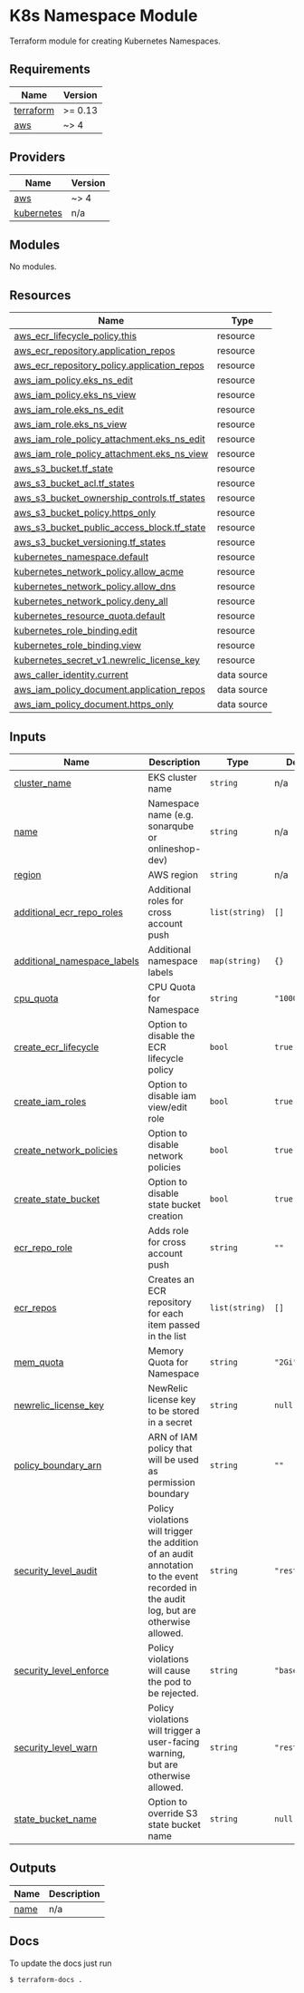 # K8s Namespace Module

Terraform module for creating Kubernetes Namespaces.

<!-- BEGIN_TF_DOCS -->
## Requirements

| Name | Version |
|------|---------|
| <a name="requirement_terraform"></a> [terraform](#requirement\_terraform) | >= 0.13 |
| <a name="requirement_aws"></a> [aws](#requirement\_aws) | ~> 4 |

## Providers

| Name | Version |
|------|---------|
| <a name="provider_aws"></a> [aws](#provider\_aws) | ~> 4 |
| <a name="provider_kubernetes"></a> [kubernetes](#provider\_kubernetes) | n/a |

## Modules

No modules.

## Resources

| Name | Type |
|------|------|
| [aws_ecr_lifecycle_policy.this](https://registry.terraform.io/providers/hashicorp/aws/latest/docs/resources/ecr_lifecycle_policy) | resource |
| [aws_ecr_repository.application_repos](https://registry.terraform.io/providers/hashicorp/aws/latest/docs/resources/ecr_repository) | resource |
| [aws_ecr_repository_policy.application_repos](https://registry.terraform.io/providers/hashicorp/aws/latest/docs/resources/ecr_repository_policy) | resource |
| [aws_iam_policy.eks_ns_edit](https://registry.terraform.io/providers/hashicorp/aws/latest/docs/resources/iam_policy) | resource |
| [aws_iam_policy.eks_ns_view](https://registry.terraform.io/providers/hashicorp/aws/latest/docs/resources/iam_policy) | resource |
| [aws_iam_role.eks_ns_edit](https://registry.terraform.io/providers/hashicorp/aws/latest/docs/resources/iam_role) | resource |
| [aws_iam_role.eks_ns_view](https://registry.terraform.io/providers/hashicorp/aws/latest/docs/resources/iam_role) | resource |
| [aws_iam_role_policy_attachment.eks_ns_edit](https://registry.terraform.io/providers/hashicorp/aws/latest/docs/resources/iam_role_policy_attachment) | resource |
| [aws_iam_role_policy_attachment.eks_ns_view](https://registry.terraform.io/providers/hashicorp/aws/latest/docs/resources/iam_role_policy_attachment) | resource |
| [aws_s3_bucket.tf_state](https://registry.terraform.io/providers/hashicorp/aws/latest/docs/resources/s3_bucket) | resource |
| [aws_s3_bucket_acl.tf_states](https://registry.terraform.io/providers/hashicorp/aws/latest/docs/resources/s3_bucket_acl) | resource |
| [aws_s3_bucket_ownership_controls.tf_states](https://registry.terraform.io/providers/hashicorp/aws/latest/docs/resources/s3_bucket_ownership_controls) | resource |
| [aws_s3_bucket_policy.https_only](https://registry.terraform.io/providers/hashicorp/aws/latest/docs/resources/s3_bucket_policy) | resource |
| [aws_s3_bucket_public_access_block.tf_state](https://registry.terraform.io/providers/hashicorp/aws/latest/docs/resources/s3_bucket_public_access_block) | resource |
| [aws_s3_bucket_versioning.tf_states](https://registry.terraform.io/providers/hashicorp/aws/latest/docs/resources/s3_bucket_versioning) | resource |
| [kubernetes_namespace.default](https://registry.terraform.io/providers/hashicorp/kubernetes/latest/docs/resources/namespace) | resource |
| [kubernetes_network_policy.allow_acme](https://registry.terraform.io/providers/hashicorp/kubernetes/latest/docs/resources/network_policy) | resource |
| [kubernetes_network_policy.allow_dns](https://registry.terraform.io/providers/hashicorp/kubernetes/latest/docs/resources/network_policy) | resource |
| [kubernetes_network_policy.deny_all](https://registry.terraform.io/providers/hashicorp/kubernetes/latest/docs/resources/network_policy) | resource |
| [kubernetes_resource_quota.default](https://registry.terraform.io/providers/hashicorp/kubernetes/latest/docs/resources/resource_quota) | resource |
| [kubernetes_role_binding.edit](https://registry.terraform.io/providers/hashicorp/kubernetes/latest/docs/resources/role_binding) | resource |
| [kubernetes_role_binding.view](https://registry.terraform.io/providers/hashicorp/kubernetes/latest/docs/resources/role_binding) | resource |
| [kubernetes_secret_v1.newrelic_license_key](https://registry.terraform.io/providers/hashicorp/kubernetes/latest/docs/resources/secret_v1) | resource |
| [aws_caller_identity.current](https://registry.terraform.io/providers/hashicorp/aws/latest/docs/data-sources/caller_identity) | data source |
| [aws_iam_policy_document.application_repos](https://registry.terraform.io/providers/hashicorp/aws/latest/docs/data-sources/iam_policy_document) | data source |
| [aws_iam_policy_document.https_only](https://registry.terraform.io/providers/hashicorp/aws/latest/docs/data-sources/iam_policy_document) | data source |

## Inputs

| Name | Description | Type | Default | Required |
|------|-------------|------|---------|:--------:|
| <a name="input_cluster_name"></a> [cluster\_name](#input\_cluster\_name) | EKS cluster name | `string` | n/a | yes |
| <a name="input_name"></a> [name](#input\_name) | Namespace name (e.g. sonarqube or onlineshop-dev) | `string` | n/a | yes |
| <a name="input_region"></a> [region](#input\_region) | AWS region | `string` | n/a | yes |
| <a name="input_additional_ecr_repo_roles"></a> [additional\_ecr\_repo\_roles](#input\_additional\_ecr\_repo\_roles) | Additional roles for cross account push | `list(string)` | `[]` | no |
| <a name="input_additional_namespace_labels"></a> [additional\_namespace\_labels](#input\_additional\_namespace\_labels) | Additional namespace labels | `map(string)` | `{}` | no |
| <a name="input_cpu_quota"></a> [cpu\_quota](#input\_cpu\_quota) | CPU Quota for Namespace | `string` | `"1000m"` | no |
| <a name="input_create_ecr_lifecycle"></a> [create\_ecr\_lifecycle](#input\_create\_ecr\_lifecycle) | Option to disable the ECR lifecycle policy | `bool` | `true` | no |
| <a name="input_create_iam_roles"></a> [create\_iam\_roles](#input\_create\_iam\_roles) | Option to disable iam view/edit role | `bool` | `true` | no |
| <a name="input_create_network_policies"></a> [create\_network\_policies](#input\_create\_network\_policies) | Option to disable network policies | `bool` | `true` | no |
| <a name="input_create_state_bucket"></a> [create\_state\_bucket](#input\_create\_state\_bucket) | Option to disable state bucket creation | `bool` | `true` | no |
| <a name="input_ecr_repo_role"></a> [ecr\_repo\_role](#input\_ecr\_repo\_role) | Adds role for cross account push | `string` | `""` | no |
| <a name="input_ecr_repos"></a> [ecr\_repos](#input\_ecr\_repos) | Creates an ECR repository for each item passed in the list | `list(string)` | `[]` | no |
| <a name="input_mem_quota"></a> [mem\_quota](#input\_mem\_quota) | Memory Quota for Namespace | `string` | `"2Gi"` | no |
| <a name="input_newrelic_license_key"></a> [newrelic\_license\_key](#input\_newrelic\_license\_key) | NewRelic license key to be stored in a secret | `string` | `null` | no |
| <a name="input_policy_boundary_arn"></a> [policy\_boundary\_arn](#input\_policy\_boundary\_arn) | ARN of IAM policy that will be used as permission boundary | `string` | `""` | no |
| <a name="input_security_level_audit"></a> [security\_level\_audit](#input\_security\_level\_audit) | Policy violations will trigger the addition of an audit annotation to the event recorded in the audit log, but are otherwise allowed. | `string` | `"restricted"` | no |
| <a name="input_security_level_enforce"></a> [security\_level\_enforce](#input\_security\_level\_enforce) | Policy violations will cause the pod to be rejected. | `string` | `"baseline"` | no |
| <a name="input_security_level_warn"></a> [security\_level\_warn](#input\_security\_level\_warn) | Policy violations will trigger a user-facing warning, but are otherwise allowed. | `string` | `"restricted"` | no |
| <a name="input_state_bucket_name"></a> [state\_bucket\_name](#input\_state\_bucket\_name) | Option to override S3 state bucket name | `string` | `null` | no |

## Outputs

| Name | Description |
|------|-------------|
| <a name="output_name"></a> [name](#output\_name) | n/a |
<!-- END_TF_DOCS -->

## Docs

To update the docs just run
```shell
$ terraform-docs .
```